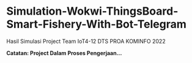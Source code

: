 # Simulation-Wokwi-ThingsBoard-Smart-Fishery-With-Bot-Telegram
Hasil Simulasi Project Team IoT4-12 DTS PROA KOMINFO 2022

<strong>Catatan: Project Dalam Proses Pengerjaan...</strong>

